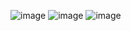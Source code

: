 ![image](https://github.com/user-attachments/assets/a0f64112-a8f6-4826-9c2d-6f8f2c9c5b05)
![image](https://github.com/user-attachments/assets/023501f3-7a09-4109-b41c-2b09249857b3)
![image](https://github.com/user-attachments/assets/75b5e79c-894e-4dc1-9730-290f57c375b6)
